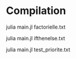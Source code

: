 # Compilation


julia main.jl factorielle.txt

julia main.jl ifthenelse.txt

julia main.jl test_priorite.txt
